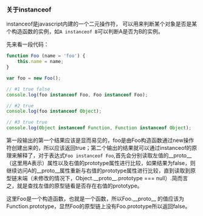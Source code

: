 ### 关于instanceof



instanceof是javascript内建的一个二元操作符， 可以用来判断某个对象是否是某个构造函数的实例，如`A instanceof B`可以判断A是否为B的实例。



先来看一段代码：

```javascript
function Foo (name = 'foo') {
    this.name = name;
}

var foo = new Foo();

// #1 true false
console.log(foo instanceof Foo, Foo instanceof Foo); 

// #2 true
console.log(foo instanceof Object); 

// #3 true true
console.log(Object instanceof Function, Function instanceof Object); 
```

第一段输出的第一个结果应该是显而易见的，foo是由Foo构造函数通过new操作符创建出来的，所以应该返回true；第二个输出的结果就可以通过instanceof的原理来解释了，对于表达式`Foo instanceof Foo`,首先会分别读取左值的\_\_proto\_\_（这里用A表示）属性以及右值的prototype属性进行比较，如果结果为false，则继续访问A的\_\_proto\_\_属性重新与右值的prototype属性进行比较，直到读取到原型链末端（未修改的情况下，Object.\_\_proto\_\_.prototype === null）.简而言之，就是查找左值的原型链看是否存在右值的prototype。

这里Foo是一个构造函数，也就是一个函数，所以Foo.\_\_proto\_\_ 的值应该为Function.prototype，显然Foo的原型链上没有Foo.prototype所以返回false。